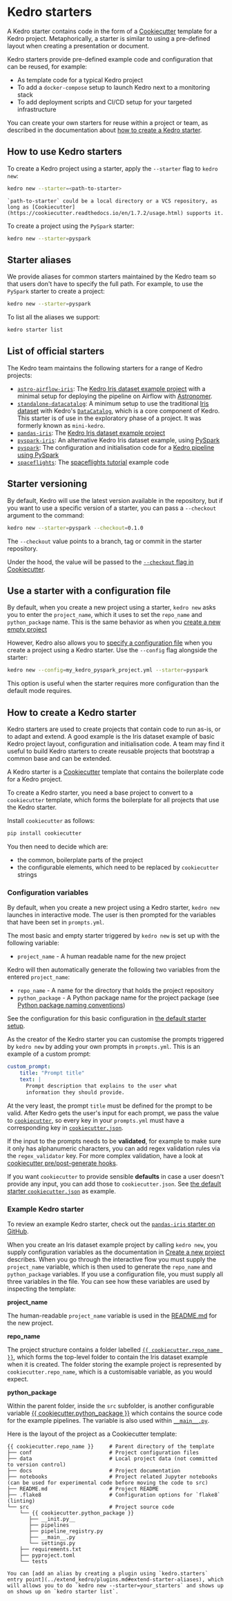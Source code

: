 # Kedro starters

A Kedro starter contains code in the form of a [Cookiecutter](https://cookiecutter.readthedocs.io/en/1.7.2/) template for a Kedro project. Metaphorically, a starter is similar to using a pre-defined layout when creating a presentation or document.

Kedro starters provide pre-defined example code and configuration that can be reused, for example:

* As template code for a typical Kedro project
* To add a `docker-compose` setup to launch Kedro next to a monitoring stack
* To add deployment scripts and CI/CD setup for your targeted infrastructure

You can create your own starters for reuse within a project or team, as described in the documentation about [how to create a Kedro starter](../kedro_project_setup/starters.md#how-to-create-a-kedro-starter).

## How to use Kedro starters

To create a Kedro project using a starter, apply the `--starter` flag to `kedro new`:

```bash
kedro new --starter=<path-to-starter>
```

```{note}
`path-to-starter` could be a local directory or a VCS repository, as long as [Cookiecutter](https://cookiecutter.readthedocs.io/en/1.7.2/usage.html) supports it.
```

To create a project using the `PySpark` starter:

```bash
kedro new --starter=pyspark
```

## Starter aliases

We provide aliases for common starters maintained by the Kedro team so that users don't have to specify the full path. For example, to use the `PySpark` starter to create a project:

```bash
kedro new --starter=pyspark
```

To list all the aliases we support:

```bash
kedro starter list
```

## List of official starters

The Kedro team maintains the following starters for a range of Kedro projects:

* [`astro-airflow-iris`](https://github.com/kedro-org/kedro-starters/tree/main/astro-airflow-iris): The [Kedro Iris dataset example project](../get_started/new_project.md) with a minimal setup for deploying the pipeline on Airflow with [Astronomer](https://www.astronomer.io/).
* [`standalone-datacatalog`](https://github.com/kedro-org/kedro-starters/tree/main/standalone-datacatalog): A minimum setup to use the traditional [Iris dataset](https://www.kaggle.com/uciml/iris) with Kedro's [`DataCatalog`](../data/data_catalog.md), which is a core component of Kedro. This starter is of use in the exploratory phase of a project. It was formerly known as `mini-kedro`.
* [`pandas-iris`](https://github.com/kedro-org/kedro-starters/tree/main/pandas-iris): The [Kedro Iris dataset example project](../get_started/new_project.md)
* [`pyspark-iris`](https://github.com/kedro-org/kedro-starters/tree/main/pyspark-iris): An alternative Kedro Iris dataset example, using [PySpark](../integrations/pyspark_integration.md)
* [`pyspark`](https://github.com/kedro-org/kedro-starters/tree/main/pyspark): The configuration and initialisation code for a [Kedro pipeline using PySpark](../integrations/pyspark_integration.md)
* [`spaceflights`](https://github.com/kedro-org/kedro-starters/tree/main/spaceflights): The [spaceflights tutorial](../tutorial/spaceflights_tutorial.md) example code

## Starter versioning

By default, Kedro will use the latest version available in the repository, but if you want to use a specific version of a starter, you can pass a `--checkout` argument to the command:

```bash
kedro new --starter=pyspark --checkout=0.1.0
```

The `--checkout` value points to a branch, tag or commit in the starter repository.

Under the hood, the value will be passed to the [`--checkout` flag in Cookiecutter](https://cookiecutter.readthedocs.io/en/1.7.2/usage.html#works-directly-with-git-and-hg-mercurial-repos-too).


## Use a starter with a configuration file

By default, when you create a new project using a starter, `kedro new` asks you to enter the `project_name`, which it uses to set the `repo_name` and `python_package` name. This is the same behavior as when you [create a new empty project](../get_started/new_project.md#create-a-new-empty-project)

However, Kedro also allows you to [specify a configuration file](../get_started/new_project.md#create-a-new-project-from-a-configuration-file) when you create a project using a Kedro starter. Use the `--config` flag alongside the starter:

```bash
kedro new --config=my_kedro_pyspark_project.yml --starter=pyspark
```

This option is useful when the starter requires more configuration than the default mode requires.

## How to create a Kedro starter

Kedro starters are used to create projects that contain code to run as-is, or to adapt and extend. A good example is the Iris dataset example of basic Kedro project layout, configuration and initialisation code. A team may find it useful to build Kedro starters to create reusable projects that bootstrap a common base and can be extended.

A Kedro starter is a [Cookiecutter](https://cookiecutter.readthedocs.io/en/1.7.2/) template that contains the boilerplate code for a Kedro project.

To create a Kedro starter, you need a base project to convert to a `cookiecutter` template, which forms the boilerplate for all projects that use the Kedro starter.

Install `cookiecutter` as follows:

```bash
pip install cookiecutter
```

You then need to decide which are:

* the common, boilerplate parts of the project
* the configurable elements, which need to be replaced by `cookiecutter` strings

### Configuration variables

By default, when you create a new project using a Kedro starter, `kedro new` launches in interactive mode. The user is then prompted for the variables that have been set in `prompts.yml`.

The most basic and empty starter triggered by `kedro new` is set up with the following variable:

* `project_name` - A human readable name for the new project

Kedro will then automatically generate the following two variables from the entered `project_name`:

* `repo_name` - A name for the directory that holds the project repository
* `python_package` - A Python package name for the project package (see [Python package naming conventions](https://www.python.org/dev/peps/pep-0008/#package-and-module-names))

See the configuration for this basic configuration in [the default starter setup](https://github.com/kedro-org/kedro/blob/main/kedro/templates/project/prompts.yml).

As the creator of the Kedro starter you can customise the prompts triggered by `kedro new` by adding your own prompts in `prompts.yml`. This is an example of a custom prompt:

```yaml
custom_prompt:
    title: "Prompt title"
    text: |
      Prompt description that explains to the user what
      information they should provide.
```

At the very least, the prompt `title` must be defined for the prompt to be valid. After Kedro gets the user's input for each prompt, we pass the value to [`cookiecutter`](https://cookiecutter.readthedocs.io/en/1.7.2/), so every key in your `prompts.yml` must have a corresponding key in [`cookiecutter.json`](https://cookiecutter.readthedocs.io/en/1.7.2/tutorial1.html#cookiecutter-json).

If the input to the prompts needs to be **validated**, for example to make sure it only has alphanumeric characters, you can add regex validation rules via the `regex_validator` key. For more complex validation, have a look at [cookiecutter pre/post-generate hooks](https://cookiecutter.readthedocs.io/en/1.7.2/advanced/hooks.html#using-pre-post-generate-hooks-0-7-0).

If you want `cookiecutter` to provide sensible **defaults** in case a user doesn't provide any input, you can add those to `cookiecutter.json`. See [the default starter `cookiecutter.json`](https://github.com/kedro-org/kedro/blob/main/kedro/templates/project/cookiecutter.json) as example.

### Example Kedro starter

To review an example Kedro starter, check out the [`pandas-iris` starter on GitHub](https://github.com/kedro-org/kedro-starters/tree/main/pandas-iris).

When you create an Iris dataset example project by calling `kedro new`, you supply configuration variables as the documentation in [Create a new project](../get_started/new_project.md) describes. When you go through the interactive flow you must supply the `project_name` variable, which is then used to generate the `repo_name` and `python_package` variables. If you use a configuration file, you must supply all three variables in the file. You can see how these variables are used by inspecting the template:

**project_name**

The human-readable `project_name` variable is used in the [README.md](https://github.com/kedro-org/kedro-starters/tree/main/pandas-iris/README.md) for the new project.

**repo_name**

The project structure contains a folder labelled [`{{ cookiecutter.repo_name }}`](https://github.com/kedro-org/kedro-starters/tree/main/pandas-iris/%7B%7B%20cookiecutter.repo_name%20%7D%7D), which forms the top-level folder to contain the Iris dataset example when it is created. The folder storing the example project is represented by `cookiecutter.repo_name`, which is a customisable variable, as you would expect.

**python_package**

Within the parent folder, inside the `src` subfolder, is another configurable variable [{{ cookiecutter.python_package }}](https://github.com/kedro-org/kedro-starters/tree/main/pandas-iris/%7B%7B%20cookiecutter.repo_name%20%7D%7D/src/%7B%7B%20cookiecutter.python_package%20%7D%7D) which contains the source code for the example pipelines. The variable is also used within [`__main__.py`](https://github.com/kedro-org/kedro-starters/tree/main/pandas-iris/%7B%7B%20cookiecutter.repo_name%20%7D%7D/src/%7B%7B%20cookiecutter.python_package%20%7D%7D/__main__.py).

Here is the layout of the project as a Cookiecutter template:

```
{{ cookiecutter.repo_name }}     # Parent directory of the template
├── conf                         # Project configuration files
├── data                         # Local project data (not committed to version control)
├── docs                         # Project documentation
├── notebooks                    # Project related Jupyter notebooks (can be used for experimental code before moving the code to src)
├── README.md                    # Project README
├── .flake8                      # Configuration options for `flake8` (linting)
└── src                          # Project source code
    └── {{ cookiecutter.python_package }}
       ├── __init.py__
       ├── pipelines
       ├── pipeline_registry.py
       ├── __main__.py
       └── settings.py
    ├── requirements.txt
    ├── pyproject.toml
    └── tests
```

```{note}
You can [add an alias by creating a plugin using `kedro.starters` entry point](../extend_kedro/plugins.md#extend-starter-aliases), which will allows you to do `kedro new --starter=your_starters` and shows up on shows up on `kedro starter list`.
```
